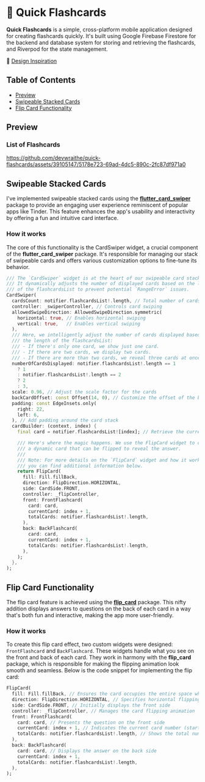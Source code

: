 # 📑 Quick Flashcards
**Quick Flashcards** is a simple, cross-platform mobile application designed for creating flashcards quickly. It's built using Google Firebase Firestore for the backend and database system for storing and retrieving the flashcards, and Riverpod for the state management.

🎨 [Design Inspiration](https://dribbble.com/shots/8258284-Flashcards-x-Tinder)

## Table of Contents
<!-- - [Getting Started](#getting-started) -->
- [Preview](#preview)
- [Swipeable Stacked Cards](#swipeable-stacked-cards)
- [Flip Card Functionality](#flip-card-functionality)

## Preview
### List of Flashcards
https://github.com/devwraithe/quick-flashcards/assets/39105147/5178e723-69ad-4dc5-890c-2fc87df971a0

## Swipeable Stacked Cards
I've implemented swipeable stacked cards using the **[flutter_card_swiper](https://pub.dev/packages/flutter_card_swiper)** package to provide an engaging user experience reminiscent of popular apps like Tinder. This feature enhances the app's usability and interactivity by offering a fun and intuitive card interface.

### How it works
The core of this functionality is the CardSwiper widget, a crucial component of the **flutter_card_swiper** package. It's responsible for managing our stack of swipeable cards and offers various customization options to fine-tune its behavior.
```dart
/// The `CardSwiper` widget is at the heart of our swipeable card stack.
/// It dynamically adjusts the number of displayed cards based on the length
/// of the flashcardsList to prevent potential `RangeError` issues.
CardSwiper(
  cardsCount: notifier.flashcardsList!.length, // Total number of cards in the stack
  controller: _swiperController, // Controls card swiping
  allowedSwipeDirection: AllowedSwipeDirection.symmetric(
    horizontal: true, // Enables horizontal swiping
    vertical: true,   // Enables vertical swiping
  ),
  /// Here, we intelligently adjust the number of cards displayed based on
  /// the length of the flashcardsList:
  /// - If there's only one card, we show just one card.
  /// - If there are two cards, we display two cards.
  /// - If there are more than two cards, we reveal three cards at once.
  numberOfCardsDisplayed: notifier.flashcardsList!.length == 1
    ? 1
    : notifier.flashcardsList!.length == 2
    ? 2
    : 3,
  scale: 0.96, // Adjust the scale factor for the cards
  backCardOffset: const Offset(14, 0), // Customize the offset of the back cards
  padding: const EdgeInsets.only(
    right: 22,
    left: 6,
  ), // Add padding around the card stack
  cardBuilder: (context, index) {
    final card = notifier.flashcardsList![index]; // Retrieve the current card

    /// Here's where the magic happens. We use the FlipCard widget to create
    /// a dynamic card that can be flipped to reveal the answer.
    ///
    /// Note: For more details on the `FlipCard` widget and how it works, 
    /// you can find additional information below.
    return FlipCard(
      fill: Fill.fillBack,
      direction: FlipDirection.HORIZONTAL,
      side: CardSide.FRONT,
      controller: _flipController,
      front: FrontFlashcard(
        card: card,
        currentCard: index + 1,
        totalCards: notifier.flashcardsList!.length,
      ),
      back: BackFlashcard(
        card: card,
        currentCard: index + 1,
        totalCards: notifier.flashcardsList!.length,
      ),
    );
  },
);
```

## Flip Card Functionality
The flip card feature is achieved using the **[flip_card](https://pub.dev/packages/flip_card)** package. This nifty addition displays answers to questions on the back of each card in a way that's both fun and interactive, making the app more user-friendly.

### How it works
To create this flip card effect, two custom widgets were designed: `FrontFlashcard` and `BackFlashcard`. These widgets handle what you see on the front and back of each card. They work in harmony with the **flip_card** package, which is responsible for making the flipping animation look smooth and seamless. Below is the code snippet for implementing the flip card:
````dart
FlipCard(
  fill: Fill.fillBack, // Ensures the card occupies the entire space when flipped
  direction: FlipDirection.HORIZONTAL, // Specifies horizontal flipping
  side: CardSide.FRONT, // Initially displays the front side
  controller: _flipController, // Manages the card flipping animation
  front: FrontFlashcard(
    card: card, // Presents the question on the front side
    currentCard: index + 1, // Indicates the current card number (starting from 1)
    totalCards: notifier.flashcardsList!.length, // Shows the total number of cards
  ),
  back: BackFlashcard(
    card: card, // Displays the answer on the back side
    currentCard: index + 1,
    totalCards: notifier.flashcardsList!.length,
  ),
);

````
